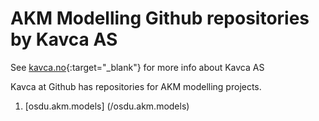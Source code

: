 # AKM Modelling Github repositories  by Kavca AS

See [kavca.no](https://kavca-homepage-blog.vercel.app/){:target="_blank"} for more info about Kavca AS </a>

Kavca at Github has repositories for AKM modelling projects.

1. [osdu.akm.models] (/osdu.akm.models) 
